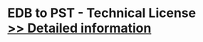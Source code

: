 # EDB to PST - Technical License<br />[>> Detailed information](https://secure.shareit.com/shareit/product.html?productid=300810698&affiliateid=200057808)